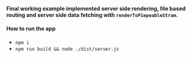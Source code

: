 #### Final working example implemented server side rendering, file based routing and server side data fetching with `renderToPiepeableStram`.

#### How to run the app
- `npm i`
- `npm run build && node ./dist/server.js`
